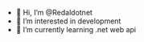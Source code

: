 - 👋 Hi, I’m @Redaldotnet
- 👀 I’m interested in development
- 🌱 I’m currently learning .net web api 


<!---
Redaldotnet/Redaldotnet is a ✨ special ✨ repository because its `README.md` (this file) appears on your GitHub profile.
You can click the Preview link to take a look at your changes.
--->
